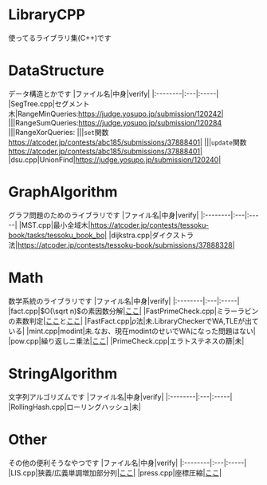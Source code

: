 # LibraryCPP
使ってるライブラリ集(C++)です
# DataStructure
データ構造とかです
|ファイル名|中身|verify|
|:--------|:---|:-----|
|SegTree.cpp|セグメント木|RangeMinQueries:https://judge.yosupo.jp/submission/120242|
|||RangeSumQueries:https://judge.yosupo.jp/submission/120284
|||RangeXorQueries:
|||`set`関数 https://atcoder.jp/contests/abc185/submissions/37888401|
|||`update`関数 https://atcoder.jp/contests/abc185/submissions/37888401|
|dsu.cpp|UnionFind|https://judge.yosupo.jp/submission/120240|
# GraphAlgorithm
グラフ問題のためのライブラリです
|ファイル名|中身|verify|
|:--------|:---|:-----|
|MST.cpp|最小全域木|https://atcoder.jp/contests/tessoku-book/tasks/tessoku_book_bo|
|dijkstra.cpp|ダイクストラ法|https://atcoder.jp/contests/tessoku-book/submissions/37888328|
# Math
数学系統のライブラリです
|ファイル名|中身|verify|
|:--------|:---|:-----|
|fact.cpp|$O(\sqrt n)$の素因数分解|[ここ](https://onlinejudge.u-aizu.ac.jp/status/users/ac2000_/submissions/1/NTL_1_A/judge/7312275/C++17)|
|FastPrimeCheck.cpp|ミラーラビンの素数判定|[ここ](https://algo-method.com/submissions/758365)と[ここ](https://onlinejudge.u-aizu.ac.jp/status/users/ac2000_/submissions/1/ALDS1_1_C/judge/7314111/C++17)|
|FastFact.cpp|$\rho$法|未.LibraryCheckerでWA,TLEが出ている|
|mint.cpp|modint|未.なお、現在modintのせいでWAになった問題はない|
|pow.cpp|繰り返しニ乗法|[ここ](https://onlinejudge.u-aizu.ac.jp/status/users/ac2000_/submissions/1/NTL_1_B/judge/7312276/C++17)|
|PrimeCheck.cpp|エラトステネスの篩|未|
# StringAlgorithm
文字列アルゴリズムです
|ファイル名|中身|verify|
|:--------|:---|:-----|
|RollingHash.cpp|ローリングハッシュ|未|
# Other
その他の便利そうなやつです
|ファイル名|中身|verify|
|:--------|:---|:-----|
|LIS.cpp|狭義/広義単調増加部分列|[ここ](https://atcoder.jp/contests/tessoku-book/submissions/37889774)|
|press.cpp|座標圧縮|[ここ](https://atcoder.jp/contests/abc036/submissions/37889808)|
